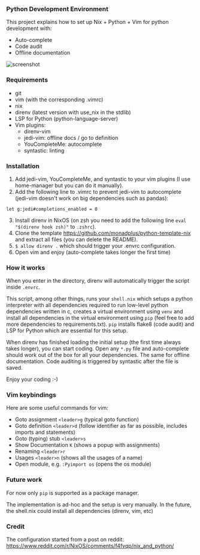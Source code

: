 ### Python Development Environment

This project explains how to set up Nix + Python + Vim for python development with:

- Auto-complete
- Code audit
- Offline documentation

![screenshot](./img/screenshot_1.png)

### Requirements

- git
- vim (with the corresponding .vimrc)
- nix
- direnv (latest version with use_nix in the stdlib)
- LSP for Python (python-language-server)
- Vim plugins:
  - direnv-vim
  - jedi-vim: offline docs / go to definition
  - YouCompleteMe: autocomplete
  - syntastic: linting

### Installation

1. Add jedi-vim, YouCompleteMe, and syntastic to your vim plugins (I use home-manager but you can do it manually).
2. Add the following line to .vimrc to prevent jedi-vim to autocomplete (jedi-vim doesn't work on big dependencies such as pandas):

```
let g:jedi#completions_enabled = 0
```

3. Install direnv in NixOS (on zsh you need to add the following line `eval "$(direnv hook zsh)"` to `.zshrc`).
4. Clone the template https://github.com/monadplus/python-template-nix and extract all files (you can delete the README).
5. `$ allow direnv .` which should trigger your .envrc configuration.
6. Open vim and enjoy (auto-complete takes longer the first time)

### How it works

When you enter in the directory, direnv will automatically trigger the script inside `.envrc`.

This script, among other things, runs your `shell.nix` which setups a python interpreter with all dependencies required to run low-level python dependencies written in c, creates a virtual environment using `venv` and install all dependencies in the virtual environment using `pip` (feel free to add more dependencies to requirements.txt). `pip` installs flake8 (code audit) and LSP for Python which are essential for this setup.

When direnv has finished loading the initial setup (the first time always takes longer), you can start coding. Open any `*.py` file and auto-complete should work out of the box for all your dependencies. The same for offline documentation. Code auditing is triggered by syntastic after the file is saved.

Enjoy your coding :-)

### Vim keybindings

Here are some useful commands for vim:

- Goto assignment `<leader>g` (typical goto function)
- Goto definition `<leader>d` (follow identifier as far as possible, includes imports and statements)
- Goto (typing) stub `<leader>s`
- Show Documentation `K` (shows a popup with assignments)
- Renaming `<leader>r`
- Usages `<leader>n` (shows all the usages of a name)
- Open module, e.g. `:Pyimport os` (opens the os module)

### Future work

For now only `pip` is supported as a package manager.

The implementation is ad-hoc and the setup is very manually. In the future, the shell.nix could install all dependencies (direnv, vim, etc)

### Credit

The configuration started from a post on reddit: https://www.reddit.com/r/NixOS/comments/f4fvqp/nix_and_python/

